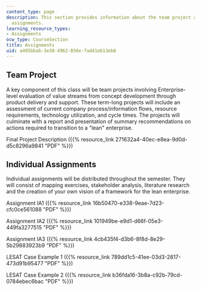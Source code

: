 ```yaml
---
content_type: page
description: This section provides information about the team project and individual
  assignments.
learning_resource_types:
- Assignments
ocw_type: CourseSection
title: Assignments
uid: a405bbab-3e30-4962-856e-fad41eb13eb8
---
```


Team Project
------------

A key component of this class will be team projects involving Enterprise-level evaluation of value streams from concept development through product delivery and support. These term-long projects will include an assessment of current company process/information flows, resource requirements, technology utilization, and cycle times. The projects will culminate with a report and presentation of summary recommendations on actions required to transition to a "lean" enterprise.

Final Project Description ({{% resource_link 271632a4-40ec-e8ea-9d0d-d5c8296a9841 "PDF" %}})

Individual Assignments
----------------------

Individual assignments will be distributed throughout the semester. They will consist of mapping exercises, stakeholder analysis, literature research and the creation of your own vision of a framework for the lean enterprise.

Assignment IA1 ({{% resource_link 16b50470-e338-9eae-7d23-cfc0ce561088 "PDF" %}})

Assignment IA2 ({{% resource_link 101949be-e9d1-d66f-05e3-449fa3277515 "PDF" %}})

Assignment IA3 ({{% resource_link 4cb435f4-d3b6-8f8d-8e29-5b29883923b9 "PDF" %}})

LESAT Case Example 1 ({{% resource_link 789dd1c5-41ee-03d3-2817-473d91b95477 "PDF" %}})

LESAT Case Example 2 ({{% resource_link b36fda16-3b8a-c92b-79cd-0784ebec6bac "PDF" %}})